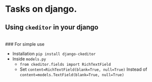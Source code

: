 # Tasks on django.

## Using ```ckeditor``` in your django
<br>
### For simple use

- Installation
  ``` pip install django-ckeditor ```
- Inside ```models.py```
  - ```from ckeditor.fields import RichTextField```
  - Set
    ```content=RichTextField(blank=True, null=True)```
    Instead of 
    ```content=models.TextField(blank=True, null=True)```

